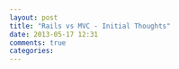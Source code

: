 ```yaml
---
layout: post
title: "Rails vs MVC - Initial Thoughts"
date: 2013-05-17 12:31
comments: true
categories: 
---
```

